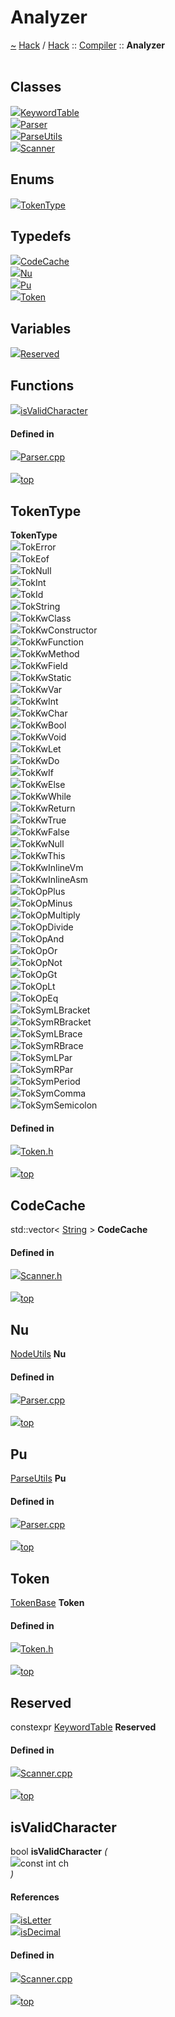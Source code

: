 <a id="analyzer"></a>
<h1>Analyzer</h1>
<a id="namespacehack_1_1compiler_1_1analyzer"></a>
<a href="https://github.com/CharlesCarley/HackComputer#~">~</a>
<a href="index.md#index">Hack</a>
<span class="inline-text">/</span>
<a href="namespaceHack.md#hack">Hack</a>
<span class="inline-text">::</span>
<a href="namespaceHack_1_1Compiler.md#compiler">Compiler</a>
<span class="inline-text">::</span>
<span class="bold-text"><b>Analyzer</b></span>
<br/>
<br/>
<a id="classes"></a>
<h2>Classes</h2>
<div class="icon-link">
<img src="../images/class.svg"/><a href="structHack_1_1Compiler_1_1Analyzer_1_1KeywordTable.md#keywordtable">KeywordTable</a>
</div>
<div class="icon-link">
<img src="../images/class.svg"/><a href="classHack_1_1Compiler_1_1Analyzer_1_1Parser.md#parser">Parser</a>
</div>
<div class="icon-link">
<img src="../images/class.svg"/><a href="classHack_1_1Compiler_1_1Analyzer_1_1ParseUtils.md#parseutils">ParseUtils</a>
</div>
<div class="icon-link">
<img src="../images/class.svg"/><a href="classHack_1_1Compiler_1_1Analyzer_1_1Scanner.md#scanner">Scanner</a>
</div>
<a id="enums"></a>
<h2>Enums</h2>
<span class="icon-list-item"><a href="#tokentype" class="icon-list-item"><img src="../images/class.svg" class="icon-list-item"/><span class="icon-list-item">TokenType</span>
</a>
</span>
<br/>
<a id="typedefs"></a>
<h2>Typedefs</h2>
<span class="icon-list-item"><a href="#codecache" class="icon-list-item"><img src="../images/class.svg" class="icon-list-item"/><span class="icon-list-item">CodeCache</span>
</a>
</span>
<br/>
<span class="icon-list-item"><a href="#nu" class="icon-list-item"><img src="../images/class.svg" class="icon-list-item"/><span class="icon-list-item">Nu</span>
</a>
</span>
<br/>
<span class="icon-list-item"><a href="#pu" class="icon-list-item"><img src="../images/class.svg" class="icon-list-item"/><span class="icon-list-item">Pu</span>
</a>
</span>
<br/>
<span class="icon-list-item"><a href="#token" class="icon-list-item"><img src="../images/class.svg" class="icon-list-item"/><span class="icon-list-item">Token</span>
</a>
</span>
<br/>
<a id="variables"></a>
<h2>Variables</h2>
<span class="icon-list-item"><a href="#reserved" class="icon-list-item"><img src="../images/class.svg" class="icon-list-item"/><span class="icon-list-item">Reserved</span>
</a>
</span>
<br/>
<a id="functions"></a>
<h2>Functions</h2>
<span class="icon-list-item"><a href="#isvalidcharacter" class="icon-list-item"><img src="../images/class.svg" class="icon-list-item"/><span class="icon-list-item">isValidCharacter</span>
</a>
</span>
<br/>
<a id="defined-in"></a>
<h4>Defined in</h4>
<span class="icon-list-item"><a href="https://github.com/CharlesCarley/HackComputer/blob/master/Source/Compiler/Analyzer/Parser.cpp#L31" class="icon-list-item"><img src="../images/file.svg" class="icon-list-item"/><span class="icon-list-item">Parser.cpp</span>
</a>
</span>
<br/>
<br/>
<span class="icon-list-item"><a href="#analyzer" class="icon-list-item"><img src="../images/jumpToTop.svg" class="icon-list-item"/><span class="icon-list-item">top</span>
</a>
</span>
<a id="tokentype"></a>
<h2>TokenType</h2>
<span class="bold-text"><b>TokenType</b></span>
<br/>
<a id="tokerror"></a>
<div class="paragraph">
<span class="paragraph"><img src="../images/enum.svg"/><span class="inline-text">TokError</span>
</span>
</div>
<a id="tokeof"></a>
<div class="paragraph">
<span class="paragraph"><img src="../images/enum.svg"/><span class="inline-text">TokEof</span>
</span>
</div>
<a id="toknull"></a>
<div class="paragraph">
<span class="paragraph"><img src="../images/enum.svg"/><span class="inline-text">TokNull</span>
</span>
</div>
<a id="tokint"></a>
<div class="paragraph">
<span class="paragraph"><img src="../images/enum.svg"/><span class="inline-text">TokInt</span>
</span>
</div>
<a id="tokid"></a>
<div class="paragraph">
<span class="paragraph"><img src="../images/enum.svg"/><span class="inline-text">TokId</span>
</span>
</div>
<a id="tokstring"></a>
<div class="paragraph">
<span class="paragraph"><img src="../images/enum.svg"/><span class="inline-text">TokString</span>
</span>
</div>
<a id="tokkwclass"></a>
<div class="paragraph">
<span class="paragraph"><img src="../images/enum.svg"/><span class="inline-text">TokKwClass</span>
</span>
</div>
<a id="tokkwconstructor"></a>
<div class="paragraph">
<span class="paragraph"><img src="../images/enum.svg"/><span class="inline-text">TokKwConstructor</span>
</span>
</div>
<a id="tokkwfunction"></a>
<div class="paragraph">
<span class="paragraph"><img src="../images/enum.svg"/><span class="inline-text">TokKwFunction</span>
</span>
</div>
<a id="tokkwmethod"></a>
<div class="paragraph">
<span class="paragraph"><img src="../images/enum.svg"/><span class="inline-text">TokKwMethod</span>
</span>
</div>
<a id="tokkwfield"></a>
<div class="paragraph">
<span class="paragraph"><img src="../images/enum.svg"/><span class="inline-text">TokKwField</span>
</span>
</div>
<a id="tokkwstatic"></a>
<div class="paragraph">
<span class="paragraph"><img src="../images/enum.svg"/><span class="inline-text">TokKwStatic</span>
</span>
</div>
<a id="tokkwvar"></a>
<div class="paragraph">
<span class="paragraph"><img src="../images/enum.svg"/><span class="inline-text">TokKwVar</span>
</span>
</div>
<a id="tokkwint"></a>
<div class="paragraph">
<span class="paragraph"><img src="../images/enum.svg"/><span class="inline-text">TokKwInt</span>
</span>
</div>
<a id="tokkwchar"></a>
<div class="paragraph">
<span class="paragraph"><img src="../images/enum.svg"/><span class="inline-text">TokKwChar</span>
</span>
</div>
<a id="tokkwbool"></a>
<div class="paragraph">
<span class="paragraph"><img src="../images/enum.svg"/><span class="inline-text">TokKwBool</span>
</span>
</div>
<a id="tokkwvoid"></a>
<div class="paragraph">
<span class="paragraph"><img src="../images/enum.svg"/><span class="inline-text">TokKwVoid</span>
</span>
</div>
<a id="tokkwlet"></a>
<div class="paragraph">
<span class="paragraph"><img src="../images/enum.svg"/><span class="inline-text">TokKwLet</span>
</span>
</div>
<a id="tokkwdo"></a>
<div class="paragraph">
<span class="paragraph"><img src="../images/enum.svg"/><span class="inline-text">TokKwDo</span>
</span>
</div>
<a id="tokkwif"></a>
<div class="paragraph">
<span class="paragraph"><img src="../images/enum.svg"/><span class="inline-text">TokKwIf</span>
</span>
</div>
<a id="tokkwelse"></a>
<div class="paragraph">
<span class="paragraph"><img src="../images/enum.svg"/><span class="inline-text">TokKwElse</span>
</span>
</div>
<a id="tokkwwhile"></a>
<div class="paragraph">
<span class="paragraph"><img src="../images/enum.svg"/><span class="inline-text">TokKwWhile</span>
</span>
</div>
<a id="tokkwreturn"></a>
<div class="paragraph">
<span class="paragraph"><img src="../images/enum.svg"/><span class="inline-text">TokKwReturn</span>
</span>
</div>
<a id="tokkwtrue"></a>
<div class="paragraph">
<span class="paragraph"><img src="../images/enum.svg"/><span class="inline-text">TokKwTrue</span>
</span>
</div>
<a id="tokkwfalse"></a>
<div class="paragraph">
<span class="paragraph"><img src="../images/enum.svg"/><span class="inline-text">TokKwFalse</span>
</span>
</div>
<a id="tokkwnull"></a>
<div class="paragraph">
<span class="paragraph"><img src="../images/enum.svg"/><span class="inline-text">TokKwNull</span>
</span>
</div>
<a id="tokkwthis"></a>
<div class="paragraph">
<span class="paragraph"><img src="../images/enum.svg"/><span class="inline-text">TokKwThis</span>
</span>
</div>
<a id="tokkwinlinevm"></a>
<div class="paragraph">
<span class="paragraph"><img src="../images/enum.svg"/><span class="inline-text">TokKwInlineVm</span>
</span>
</div>
<a id="tokkwinlineasm"></a>
<div class="paragraph">
<span class="paragraph"><img src="../images/enum.svg"/><span class="inline-text">TokKwInlineAsm</span>
</span>
</div>
<a id="tokopplus"></a>
<div class="paragraph">
<span class="paragraph"><img src="../images/enum.svg"/><span class="inline-text">TokOpPlus</span>
</span>
</div>
<a id="tokopminus"></a>
<div class="paragraph">
<span class="paragraph"><img src="../images/enum.svg"/><span class="inline-text">TokOpMinus</span>
</span>
</div>
<a id="tokopmultiply"></a>
<div class="paragraph">
<span class="paragraph"><img src="../images/enum.svg"/><span class="inline-text">TokOpMultiply</span>
</span>
</div>
<a id="tokopdivide"></a>
<div class="paragraph">
<span class="paragraph"><img src="../images/enum.svg"/><span class="inline-text">TokOpDivide</span>
</span>
</div>
<a id="tokopand"></a>
<div class="paragraph">
<span class="paragraph"><img src="../images/enum.svg"/><span class="inline-text">TokOpAnd</span>
</span>
</div>
<a id="tokopor"></a>
<div class="paragraph">
<span class="paragraph"><img src="../images/enum.svg"/><span class="inline-text">TokOpOr</span>
</span>
</div>
<a id="tokopnot"></a>
<div class="paragraph">
<span class="paragraph"><img src="../images/enum.svg"/><span class="inline-text">TokOpNot</span>
</span>
</div>
<a id="tokopgt"></a>
<div class="paragraph">
<span class="paragraph"><img src="../images/enum.svg"/><span class="inline-text">TokOpGt</span>
</span>
</div>
<a id="tokoplt"></a>
<div class="paragraph">
<span class="paragraph"><img src="../images/enum.svg"/><span class="inline-text">TokOpLt</span>
</span>
</div>
<a id="tokopeq"></a>
<div class="paragraph">
<span class="paragraph"><img src="../images/enum.svg"/><span class="inline-text">TokOpEq</span>
</span>
</div>
<a id="toksymlbracket"></a>
<div class="paragraph">
<span class="paragraph"><img src="../images/enum.svg"/><span class="inline-text">TokSymLBracket</span>
</span>
</div>
<a id="toksymrbracket"></a>
<div class="paragraph">
<span class="paragraph"><img src="../images/enum.svg"/><span class="inline-text">TokSymRBracket</span>
</span>
</div>
<a id="toksymlbrace"></a>
<div class="paragraph">
<span class="paragraph"><img src="../images/enum.svg"/><span class="inline-text">TokSymLBrace</span>
</span>
</div>
<a id="toksymrbrace"></a>
<div class="paragraph">
<span class="paragraph"><img src="../images/enum.svg"/><span class="inline-text">TokSymRBrace</span>
</span>
</div>
<a id="toksymlpar"></a>
<div class="paragraph">
<span class="paragraph"><img src="../images/enum.svg"/><span class="inline-text">TokSymLPar</span>
</span>
</div>
<a id="toksymrpar"></a>
<div class="paragraph">
<span class="paragraph"><img src="../images/enum.svg"/><span class="inline-text">TokSymRPar</span>
</span>
</div>
<a id="toksymperiod"></a>
<div class="paragraph">
<span class="paragraph"><img src="../images/enum.svg"/><span class="inline-text">TokSymPeriod</span>
</span>
</div>
<a id="toksymcomma"></a>
<div class="paragraph">
<span class="paragraph"><img src="../images/enum.svg"/><span class="inline-text">TokSymComma</span>
</span>
</div>
<a id="toksymsemicolon"></a>
<div class="paragraph">
<span class="paragraph"><img src="../images/enum.svg"/><span class="inline-text">TokSymSemicolon</span>
</span>
</div>
<a id="tokerror"></a>
<a id="tokeof"></a>
<a id="toknull"></a>
<a id="tokint"></a>
<a id="tokid"></a>
<a id="tokstring"></a>
<a id="tokkwclass"></a>
<a id="tokkwconstructor"></a>
<a id="tokkwfunction"></a>
<a id="tokkwmethod"></a>
<a id="tokkwfield"></a>
<a id="tokkwstatic"></a>
<a id="tokkwvar"></a>
<a id="tokkwint"></a>
<a id="tokkwchar"></a>
<a id="tokkwbool"></a>
<a id="tokkwvoid"></a>
<a id="tokkwlet"></a>
<a id="tokkwdo"></a>
<a id="tokkwif"></a>
<a id="tokkwelse"></a>
<a id="tokkwwhile"></a>
<a id="tokkwreturn"></a>
<a id="tokkwtrue"></a>
<a id="tokkwfalse"></a>
<a id="tokkwnull"></a>
<a id="tokkwthis"></a>
<a id="tokkwinlinevm"></a>
<a id="tokkwinlineasm"></a>
<a id="tokopplus"></a>
<a id="tokopminus"></a>
<a id="tokopmultiply"></a>
<a id="tokopdivide"></a>
<a id="tokopand"></a>
<a id="tokopor"></a>
<a id="tokopnot"></a>
<a id="tokopgt"></a>
<a id="tokoplt"></a>
<a id="tokopeq"></a>
<a id="toksymlbracket"></a>
<a id="toksymrbracket"></a>
<a id="toksymlbrace"></a>
<a id="toksymrbrace"></a>
<a id="toksymlpar"></a>
<a id="toksymrpar"></a>
<a id="toksymperiod"></a>
<a id="toksymcomma"></a>
<a id="toksymsemicolon"></a>
<a id="defined-in"></a>
<h4>Defined in</h4>
<span class="icon-list-item"><a href="https://github.com/CharlesCarley/HackComputer/blob/master/Source/Compiler/Analyzer/Token.h#L28" class="icon-list-item"><img src="../images/file.svg" class="icon-list-item"/><span class="icon-list-item">Token.h</span>
</a>
</span>
<br/>
<br/>
<span class="icon-list-item"><a href="#analyzer" class="icon-list-item"><img src="../images/jumpToTop.svg" class="icon-list-item"/><span class="icon-list-item">top</span>
</a>
</span>
<br/>
<a id="codecache"></a>
<h2>CodeCache</h2>
<span class="inline-text">std::vector&lt; </span>
<a href="namespaceHack.md#string">String</a>
<span class="inline-text"> &gt;</span>
<span class="bold-text"><b>CodeCache</b></span>
<br/>
<a id="defined-in"></a>
<h4>Defined in</h4>
<span class="icon-list-item"><a href="https://github.com/CharlesCarley/HackComputer/blob/master/Source/Compiler/Analyzer/Scanner.h#L28" class="icon-list-item"><img src="../images/file.svg" class="icon-list-item"/><span class="icon-list-item">Scanner.h</span>
</a>
</span>
<br/>
<br/>
<span class="icon-list-item"><a href="#analyzer" class="icon-list-item"><img src="../images/jumpToTop.svg" class="icon-list-item"/><span class="icon-list-item">top</span>
</a>
</span>
<br/>
<a id="nu"></a>
<h2>Nu</h2>
<a href="classHack_1_1Compiler_1_1NodeUtils.md#nodeutils">NodeUtils</a>
<span class="bold-text"><b>Nu</b></span>
<br/>
<a id="defined-in"></a>
<h4>Defined in</h4>
<span class="icon-list-item"><a href="https://github.com/CharlesCarley/HackComputer/blob/master/Source/Compiler/Analyzer/Parser.cpp#L33" class="icon-list-item"><img src="../images/file.svg" class="icon-list-item"/><span class="icon-list-item">Parser.cpp</span>
</a>
</span>
<br/>
<br/>
<span class="icon-list-item"><a href="#analyzer" class="icon-list-item"><img src="../images/jumpToTop.svg" class="icon-list-item"/><span class="icon-list-item">top</span>
</a>
</span>
<br/>
<a id="pu"></a>
<h2>Pu</h2>
<a href="classHack_1_1Compiler_1_1Analyzer_1_1ParseUtils.md#parseutils">ParseUtils</a>
<span class="bold-text"><b>Pu</b></span>
<br/>
<a id="defined-in"></a>
<h4>Defined in</h4>
<span class="icon-list-item"><a href="https://github.com/CharlesCarley/HackComputer/blob/master/Source/Compiler/Analyzer/Parser.cpp#L32" class="icon-list-item"><img src="../images/file.svg" class="icon-list-item"/><span class="icon-list-item">Parser.cpp</span>
</a>
</span>
<br/>
<br/>
<span class="icon-list-item"><a href="#analyzer" class="icon-list-item"><img src="../images/jumpToTop.svg" class="icon-list-item"/><span class="icon-list-item">top</span>
</a>
</span>
<br/>
<a id="token"></a>
<h2>Token</h2>
<a href="classHack_1_1TokenBase.md#tokenbase">TokenBase</a>
<span class="bold-text"><b>Token</b></span>
<br/>
<a id="defined-in"></a>
<h4>Defined in</h4>
<span class="icon-list-item"><a href="https://github.com/CharlesCarley/HackComputer/blob/master/Source/Compiler/Analyzer/Token.h#L81" class="icon-list-item"><img src="../images/file.svg" class="icon-list-item"/><span class="icon-list-item">Token.h</span>
</a>
</span>
<br/>
<br/>
<span class="icon-list-item"><a href="#analyzer" class="icon-list-item"><img src="../images/jumpToTop.svg" class="icon-list-item"/><span class="icon-list-item">top</span>
</a>
</span>
<br/>
<a id="reserved"></a>
<h2>Reserved</h2>
<span class="inline-text">constexpr </span>
<a href="structHack_1_1Compiler_1_1Analyzer_1_1KeywordTable.md#keywordtable">KeywordTable</a>
<span class="bold-text"><b>Reserved</b></span>
<br/>
<a id="defined-in"></a>
<h4>Defined in</h4>
<span class="icon-list-item"><a href="https://github.com/CharlesCarley/HackComputer/blob/master/Source/Compiler/Analyzer/Scanner.cpp#L39" class="icon-list-item"><img src="../images/file.svg" class="icon-list-item"/><span class="icon-list-item">Scanner.cpp</span>
</a>
</span>
<br/>
<br/>
<span class="icon-list-item"><a href="#analyzer" class="icon-list-item"><img src="../images/jumpToTop.svg" class="icon-list-item"/><span class="icon-list-item">top</span>
</a>
</span>
<br/>
<a id="isvalidcharacter"></a>
<h2>isValidCharacter</h2>
<span class="inline-text">bool</span>
<span class="bold-text"><b>isValidCharacter</b></span>
<span class="italic-text"><i>(</i></span>
<div class="paragraph">
<span class="paragraph"><img src="../images/horSpace24px.svg"/><span class="inline-text">const int</span>
<span class="inline-text">ch</span>
</span>
</div>
<span class="italic-text"><i>)</i></span>
<a id="references"></a>
<h4>References</h4>
<div class="paragraph">
<span class="paragraph"><img src="../images/class.svg"/><a href="namespaceHack.md#isletter">isLetter</a>
</span>
</div>
<div class="paragraph">
<span class="paragraph"><img src="../images/class.svg"/><a href="namespaceHack.md#isdecimal">isDecimal</a>
</span>
</div>
<a id="defined-in"></a>
<h4>Defined in</h4>
<span class="icon-list-item"><a href="https://github.com/CharlesCarley/HackComputer/blob/master/Source/Compiler/Analyzer/Scanner.cpp#L66" class="icon-list-item"><img src="../images/file.svg" class="icon-list-item"/><span class="icon-list-item">Scanner.cpp</span>
</a>
</span>
<br/>
<br/>
<span class="icon-list-item"><a href="#analyzer" class="icon-list-item"><img src="../images/jumpToTop.svg" class="icon-list-item"/><span class="icon-list-item">top</span>
</a>
</span>
<br/>
</div>
</div>
</body>
</html>
